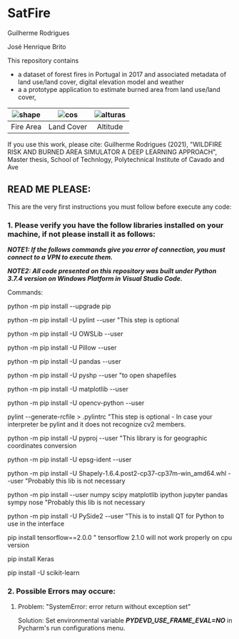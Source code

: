 # SatFire

Guilherme Rodrigues

José Henrique Brito

This repository contains
- a dataset of forest fires in Portugal in 2017 and associated metadata of land use/land cover, digital elevation model and weather
- a a prototype application to estimate burned area from land use/land cover, 

|![shape](https://user-images.githubusercontent.com/19577316/119171840-085d7700-ba5d-11eb-8e1a-69766900b72d.png)|![cos](https://user-images.githubusercontent.com/19577316/119171866-0f848500-ba5d-11eb-82bd-1822268284af.png)|![alturas](https://user-images.githubusercontent.com/19577316/119171885-16ab9300-ba5d-11eb-9ffe-a53a5d80ac6d.png)|
|:-------:|:----------:|:--------:|
|Fire Area| Land Cover | Altitude |

If you use this work, please cite: Guilherme Rodrigues (2021), "WILDFIRE RISK AND BURNED AREA SIMULATOR A DEEP LEARNING APPROACH", Master thesis, School of Technlogy, Polytechnical Institute of Cavado and Ave

## READ ME PLEASE:

This are the very first instructions you must follow before execute any code:

### 1. Please verify you have the follow libraries installed on your machine, if not please install it as follows:

***NOTE1: If the follows commands give you error of connection, you must connect to a VPN to execute them.***

***NOTE2: All code presented on this repository was built under Python 3.7.4 version on Windows Platform in Visual Studio Code.***

Commands:

python -m pip install --upgrade pip

python -m pip install -U pylint --user 							"This step is optional

python -m pip install -U OWSLib --user

python -m pip install -U Pillow --user

python -m pip install -U pandas --user

python -m pip install -U pyshp --user 							"to open shapefiles

python -m pip install -U matplotlib --user

python -m pip install -U opencv-python --user

pylint --generate-rcfile > .pylintrc             					"This step is optional - In case your interpreter be pylint and it does not recognize cv2 members.

python -m pip install -U pyproj --user  						"This library is for geographic coordinates conversion

python -m pip install -U epsg-ident --user

python -m pip install -U Shapely-1.6.4.post2-cp37-cp37m-win_amd64.whl --user 		"Probably this lib is not necessary

python -m pip install --user numpy scipy matplotlib ipython jupyter pandas sympy nose 	"Probably this lib is not necessary

python -m pip install -U PySide2 --user "This is to install QT for Python to use in the interface

pip install tensorflow==2.0.0 " tensorflow 2.1.0 will not work properly on cpu version

pip install Keras

pip install -U scikit-learn


### 2. Possible Errors may occure:


1. Problem: "SystemError: error return without exception set" 

    Solution: Set environmental variable ***PYDEVD_USE_FRAME_EVAL=NO*** in Pycharm's run configurations menu.
